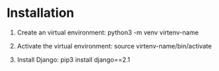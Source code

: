 # Installation
1) Create an virtual environment: python3 -m venv virtenv-name

2) Activate the virtual environment: source virtenv-name/bin/activate

3) Install Django: pip3 install django==2.1
